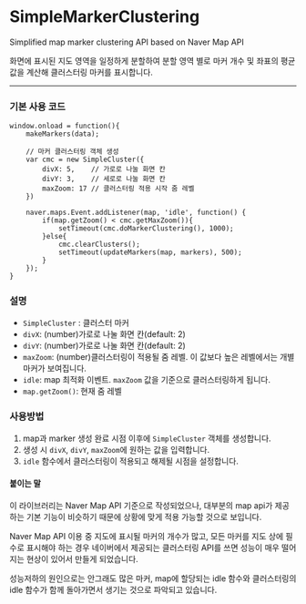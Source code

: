 

# SimpleMarkerClustering
Simplified map marker clustering API based on Naver Map API

화면에 표시된 지도 영역을 일정하게 분할하여 분할 영역 별로 마커 개수 및 좌표의 평균 값을 계산해 클러스터링 마커를 표시합니다. 




* * *
### 기본 사용 코드

```   	
window.onload = function(){
    makeMarkers(data);
	   
    // 마커 클러스터링 객체 생성
    var cmc = new SimpleCluster({
        divX: 5,	// 가로로 나눌 화면 칸
        divY: 3,	// 세로로 나눌 화면 칸
        maxZoom: 17 // 클러스터링 적용 시작 줌 레벨
    })  
    
    naver.maps.Event.addListener(map, 'idle', function() {
        if(map.getZoom() < cmc.getMaxZoom()){
            setTimeout(cmc.doMarkerClustering(), 1000);
        }else{
            cmc.clearClusters();
            setTimeout(updateMarkers(map, markers), 500);
        }
    });
}
```

### 설명
* ```SimpleCluster``` : 클러스터 마커
* ```divX```: (number)가로로 나눌 화면 칸(default: 2)
* ```divY```: (number)가로로 나눌 화면 칸(default: 2)
* ```maxZoom```: (number)클러스터링이 적용될 줌 레벨. 이 값보다 높은 레벨에서는 개별 마커가 보여집니다.
* ```idle```: map 최적화 이벤트. ```maxZoom``` 값을 기준으로 클러스터링하게 됩니다.
* ```map.getZoom()```: 현재 줌 레벨 

### 사용방법
1. map과 marker 생성 완료 시점 이후에 ```SimpleCluster``` 객체를 생성합니다.
2. 생성 시 ```divX```, ```divY```, ```maxZoom```에 원하는 값을 입력합니다.  
3. ```idle``` 함수에서 클러스터링이 적용되고 해제될 시점을 설정합니다. 

    

#### 붙이는 말

이 라이브러리는 Naver Map API 기준으로 작성되었으나, 대부분의 map api가 제공하는 기본 기능이 비슷하기 때문에 상황에 맞게 적용 가능할 것으로 보입니다. 

Naver Map API 이용 중 지도에 표시될 마커의 개수가 많고, 모든 마커를 지도 상에 필수로 표시해야 하는 경우
네이버에서 제공되는 클러스터링 API를 쓰면 성능이 매우 떨어지는 현상이 있어서 만들게 되었습니다. 

성능저하의 원인으로는 안그래도 많은 마커, map에 할당되는 idle 함수와 클러스터링의 idle 함수가 함께 돌아가면서 생기는 것으로 파악되고 있습니다. 
